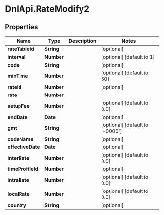 # DnlApi.RateModify2

## Properties
Name | Type | Description | Notes
------------ | ------------- | ------------- | -------------
**rateTableId** | **String** |  | [optional] 
**interval** | **Number** |  | [optional] [default to 1]
**code** | **String** |  | [optional] 
**minTime** | **Number** |  | [optional] [default to 60]
**rateId** | **Number** |  | [optional] 
**rate** | **Number** |  | 
**setupFee** | **Number** |  | [optional] [default to 0.0]
**endDate** | **Date** |  | [optional] 
**gmt** | **String** |  | [optional] [default to &#39;+0000&#39;]
**codeName** | **String** |  | [optional] 
**effectiveDate** | **Date** |  | [optional] 
**interRate** | **Number** |  | [optional] [default to 0.0]
**timeProfileId** | **Number** |  | [optional] 
**intraRate** | **Number** |  | [optional] [default to 0.0]
**localRate** | **Number** |  | [optional] [default to 0.0]
**country** | **String** |  | [optional] 


